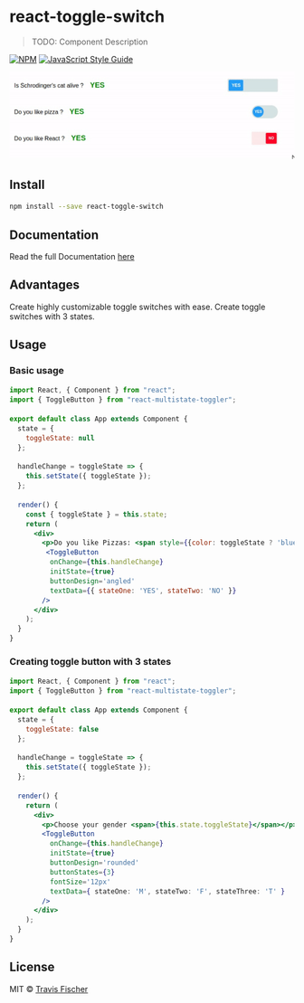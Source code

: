 # react-toggle-switch

> TODO: Component Description

[![NPM](https://img.shields.io/npm/v/react-toggle-switch.svg)](https://www.npmjs.com/package/react-toggle-switch) [![JavaScript Style Guide](https://img.shields.io/badge/code_style-standard-brightgreen.svg)](https://standardjs.com)

<img src="./toggler-demo.gif" />

## Install

```bash
npm install --save react-toggle-switch
```

## Documentation

Read the full Documentation [here](https://react-multistate-toggler-demo.netlify.com)

## Advantages

Create highly customizable toggle switches with ease. Create toggle switches with 3 states.

## Usage

### Basic usage

```jsx
import React, { Component } from "react";
import { ToggleButton } from "react-multistate-toggler";

export default class App extends Component {
  state = {
    toggleState: null
  };

  handleChange = toggleState => {
    this.setState({ toggleState });
  };

  render() {
    const { toggleState } = this.state;
    return (
      <div>
        <p>Do you like Pizzas: <span style={{color: toggleState ? 'blue' : 'red'}}>{toggleState ? 'YES' : 'NO'}</span></p>
         <ToggleButton
          onChange={this.handleChange}
          initState={true}
          buttonDesign='angled'
          textData={{ stateOne: 'YES', stateTwo: 'NO' }}
        />
      </div>
    );
  }
}
```

### Creating toggle button with 3 states

```jsx
import React, { Component } from "react";
import { ToggleButton } from "react-multistate-toggler";

export default class App extends Component {
  state = {
    toggleState: false
  };

  handleChange = toggleState => {
    this.setState({ toggleState });
  };

  render() {
    return (
      <div>
        <p>Choose your gender <span>{this.state.toggleState}</span></p>
        <ToggleButton
          onChange={this.handleChange}
          initState={true}
          buttonDesign='rounded'
          buttonStates={3}
          fontSize='12px'
          textData={ stateOne: 'M', stateTwo: 'F', stateThree: 'T' }
        />
      </div>
    );
  }
}
```

## License

MIT © [Travis Fischer](https://github.com/transitive-bullshit)
